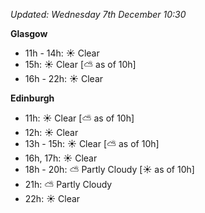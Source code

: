 *Updated: Wednesday 7th December 10:30*

**Glasgow**

* 11h - 14h: :sunny: Clear
* 15h: :sunny: Clear [:partly_sunny: as of 10h]
* 16h - 22h: :sunny: Clear

**Edinburgh**

* 11h: :sunny: Clear [:partly_sunny: as of 10h]
* 12h: :sunny: Clear
* 13h - 15h: :sunny: Clear [:partly_sunny: as of 10h]
* 16h, 17h: :sunny: Clear
* 18h - 20h: :partly_sunny: Partly Cloudy [:sunny: as of 10h]
* 21h: :partly_sunny: Partly Cloudy
* 22h: :sunny: Clear
